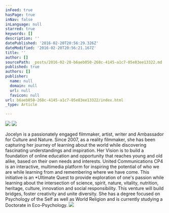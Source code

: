 ```yaml
---
inFeed: true
hasPage: true
inNav: false
inLanguage: null
starred: true
keywords: []
description: ''
datePublished: '2016-02-20T20:56:29.326Z'
dateModified: '2016-02-20T20:56:21.167Z'
title: ''
author: []
sourcePath: _posts/2016-02-20-b6aeb050-268c-4145-a1c7-05e83ee13322.md
published: true
authors: []
publisher:
  name: null
  domain: null
  url: null
  favicon: null
url: b6aeb050-268c-4145-a1c7-05e83ee13322/index.html
_type: Article

---
```

![](https://the-grid-user-content.s3-us-west-2.amazonaws.com/d62fe0ea-286d-4941-b07f-2bda35baeec4.png)
![](https://the-grid-user-content.s3-us-west-2.amazonaws.com/c270a81d-a6b4-4459-a64f-2845fdca4ff6.jpg)

Jocelyn is a passionately engaged filmmaker, artist, writer and Ambassador for Culture and Nature. Since 2007, as a reality filmmaker, she has been capturing her journey of learning about the world while discovering fascinating understandings and inspiration.
Her Vision is to build a foundation of online education and opportunity that reaches young and old alike, based on their own needs and interests. United Communications CP4 is an interactive, multimedia platform for inspiring the potential of who we are while learning from and remembering where we have come. This initiative is an \*Ultimate Quest to provide exploration of one's passion while learning about the intersection of science, spirit, nature, vitality, nutrition, heritage, culture, innovation and social responsibility. 
This venture will build bridges, foster creativity and unite diversity.
She has a degree focused on Psychology of the Self as well as World Religion and is currently studying a Doctorate in Eco-Psychology.
![](https://the-grid-user-content.s3-us-west-2.amazonaws.com/21921fa1-7e28-4f46-b070-61b3b40e47eb.jpg)